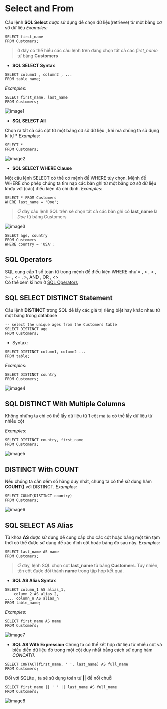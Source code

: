 # Select and From

Câu lệnh **SQL Select** được sử dụng để chọn dữ liệu(retrieve) từ một bảng cơ sở dữ liệu
_Examples:_

```
SELECT first_name
FROM Customers;
```

> ở đây có thể hiểu các câu lệnh trên đang chọn tất cả các _first_name_ từ bảng **Customers**

- **SQL SELECT Syntax**

```
SELECT column1 , column2 , ...
FROM table_name;
```

_Examples:_

```
SELECT first_name, last_name
FROM Customers;
```

![image1](https://live.staticflickr.com/65535/52857548313_1c7500f7fe_n.jpg)

- **SQL SELECT All**

Chọn ra tất cả các cột từ một bảng cơ sở dữ liệu , khi mà chúng ta sử dụng kí tự **\***
_Examples:_

```
SELECT *
FROM Customers;
```

![image2](https://live.staticflickr.com/65535/52856535072_ee1f59880d_m.jpg)

- **SQL SELECT WHERE Clause**

Một câu lệnh SELECT có thể có mệnh đề WHERE tùy chọn. Mệnh đề WHERE cho phép chúng ta tìm nạp các bản ghi từ một bảng cơ sở dữ liệu khớp với (các) điều kiện đã chỉ định.
_Examples:_

```
SELECT * FROM Customers
WHERE last_name = 'Doe';
```

> Ở đây câu lệnh SQL trên sẽ chọn tất cả các bản ghi có **last_name** là _Doe_ từ bảng Customers

![image3](https://live.staticflickr.com/65535/52857202021_003f416ce7.jpg)

```
SELECT age, country
FROM Customers
WHERE country = 'USA';
```

## SQL Operators

SQL cung cấp 1 số toán tử trong mệnh đề điều kiện WHERE như = , > , < , >= , <= , >, AND , OR , <>  
Có thể xem kĩ hơn ở [SQL Operators](https://www.w3schools.com/sql/sql_operators.asp)

## SQL SELECT DISTINCT Statement

Câu lệnh **DISTINCT** trong SQL để lấy các giá trị riêng biệt hay khác nhau từ một bảng trong database

```
-- select the unique ages from the Customers table
SELECT DISTINCT age
FROM Customers;
```

- Syntax:

```
SELECT DISTINCT column1, column2 ...
FROM table;
```

_Examples:_

```
SELECT DISTINCT country
FROM Customers;
```

![image4](https://live.staticflickr.com/65535/52857748843_2901af50e0.jpg)

## SQL DISTINCT With Multiple Columns

Không những ta chỉ có thể lấy dữ liệu từ 1 cột mà ta có thể lấy dữ liệu từ nhiều cột

_Examples:_

```
SELECT DISTINCT country, first_name
FROM Customers;
```

![image5](https://live.staticflickr.com/65535/52857487379_72c7e2937c_w.jpg)

## DISTINCT With COUNT

Nếu chúng ta cần đếm số hàng duy nhất, chúng ta có thể sử dụng hàm **COUNT()** với DISTINCT.
_Examples:_

```
SELECT COUNT(DISTINCT country)
FROM Customers;
```

![image6](https://live.staticflickr.com/65535/52857487374_720fe5c03d.jpg)

## SQL SELECT AS Alias

Từ khóa **AS** được sử dụng để cung cấp cho các cột hoặc bảng một tên tạm thời có thể được sử dụng để xác định cột hoặc bảng đó sau này.
_Examples:_

```
SELECT last_name AS name
FROM Customers;
```

> Ở đây, lệnh SQL chọn cột **last_name** từ bảng **Customers**. Tuy nhiên, tên cột được đổi thành **name** trong tập hợp kết quả.

- **SQL AS Alias Syntax**

```
SELECT column_1 AS alias_1,
    column_2 AS alias_2,
…... column_n AS alias_n
FROM table_name;
```

_Examples:_

```
SELECT first_name AS name
FROM Customers;
```

![image7](https://live.staticflickr.com/65535/52856745457_443c8aa94d_w.jpg)

- **SQL AS With Expression**
  Chúng ta có thể kết hợp dữ liệu từ nhiều cột và biểu diễn dữ liệu đó trong một cột duy nhất bằng cách sử dụng hàm _CONCAT()_.

```
SELECT CONTACT(first_name, ' ', last_name) AS full_name
FROM Customers;
```

Đối với SQLite , ta sẽ sử dụng toán tử **||** để nối chuỗi

```
SELECT first_name || ' ' || last_name AS full_name
FROM Customers;
```

![image8](https://live.staticflickr.com/65535/52857725700_6cd8edd0af_w.jpg)
